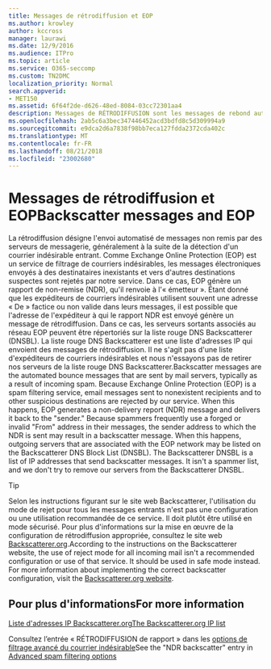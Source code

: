 ```yaml
---
title: Messages de rétrodiffusion et EOP
ms.author: krowley
author: kccross
manager: laurawi
ms.date: 12/9/2016
ms.audience: ITPro
ms.topic: article
ms.service: O365-seccomp
ms.custom: TN2DMC
localization_priority: Normal
search.appverid:
- MET150
ms.assetid: 6f64f2de-d626-48ed-8084-03cc72301aa4
description: Messages de RÉTRODIFFUSION sont les messages de rebond automatique envoyées par les serveurs de messagerie, généralement à la suite du courrier indésirable entrant. Le Backscatterer DNSBL est une liste d’adresses IP qui envoient des messages de RÉTRODIFFUSION. Il n’est pas une liste spammeur, et nous n’essayez pas de supprimer nos serveurs du Backscatterer.
ms.openlocfilehash: 2ab5c6a3bec347446452acd3bdfd8c5d309994a9
ms.sourcegitcommit: e9dca2d6a7838f98bb7eca127fdda2372cda402c
ms.translationtype: MT
ms.contentlocale: fr-FR
ms.lasthandoff: 08/21/2018
ms.locfileid: "23002680"
---
```

# <a name="backscatter-messages-and-eop"></a><span data-ttu-id="e57c6-105">Messages de rétrodiffusion et EOP</span><span class="sxs-lookup"><span data-stu-id="e57c6-105">Backscatter messages and EOP</span></span>

<span data-ttu-id="e57c6-p102">La rétrodiffusion désigne l'envoi automatisé de messages non remis par des serveurs de messagerie, généralement à la suite de la détection d'un courrier indésirable entrant. Comme Exchange Online Protection (EOP) est un service de filtrage de courriers indésirables, les messages électroniques envoyés à des destinataires inexistants et vers d'autres destinations suspectes sont rejetés par notre service. Dans ce cas, EOP génère un rapport de non-remise (NDR), qu'il renvoie à l'« émetteur ». Étant donné que les expéditeurs de courriers indésirables utilisent souvent une adresse « De » factice ou non valide dans leurs messages, il est possible que l'adresse de l'expéditeur à qui le rapport NDR est envoyé génère un message de rétrodiffusion. Dans ce cas, les serveurs sortants associés au réseau EOP peuvent être répertoriés sur la liste rouge DNS Backscatterer (DNSBL). La liste rouge DNS Backscatterer est une liste d'adresses IP qui envoient des messages de rétrodiffusion. Il ne s'agit pas d'une liste d'expéditeurs de courriers indésirables et nous n'essayons pas de retirer nos serveurs de la liste rouge DNS Backscatterer.</span><span class="sxs-lookup"><span data-stu-id="e57c6-p102">Backscatter messages are the automated bounce messages that are sent by mail servers, typically as a result of incoming spam. Because Exchange Online Protection (EOP) is a spam filtering service, email messages sent to nonexistent recipients and to other suspicious destinations are rejected by our service. When this happens, EOP generates a non-delivery report (NDR) message and delivers it back to the "sender." Because spammers frequently use a forged or invalid "From" address in their messages, the sender address to which the NDR is sent may result in a backscatter message. When this happens, outgoing servers that are associated with the EOP network may be listed on the Backscatterer DNS Block List (DNSBL). The Backscatterer DNSBL is a list of IP addresses that send backscatter messages. It isn't a spammer list, and we don't try to remove our servers from the Backscatterer DNSBL.</span></span> 
  
> [!TIP]
> <span data-ttu-id="e57c6-p103">Selon les instructions figurant sur le site web Backscatterer, l'utilisation du mode de rejet pour tous les messages entrants n'est pas une configuration ou une utilisation recommandée de ce service. Il doit plutôt être utilisé en mode sécurisé. Pour plus d'informations sur la mise en œuvre de la configuration de rétrodiffusion appropriée, consultez le site web [Backscatterer.org](http://www.backscatterer.org/?target=usage).</span><span class="sxs-lookup"><span data-stu-id="e57c6-p103">According to the instructions on the Backscatterer website, the use of reject mode for all incoming mail isn't a recommended configuration or use of that service. It should be used in safe mode instead. For more information about implementing the correct backscatter configuration, visit the [Backscatterer.org website](http://www.backscatterer.org/?target=usage).</span></span> 
  
## <a name="for-more-information"></a><span data-ttu-id="e57c6-116">Pour plus d'informations</span><span class="sxs-lookup"><span data-stu-id="e57c6-116">For more information</span></span>

[<span data-ttu-id="e57c6-117">Liste d'adresses IP Backscatterer.org</span><span class="sxs-lookup"><span data-stu-id="e57c6-117">The Backscatterer.org IP list</span></span>](https://blogs.msdn.com/b/tzink/archive/2012/08/22/the-backscatterer-org-ip-list.aspx)
  
<span data-ttu-id="e57c6-118">Consultez l’entrée « RÉTRODIFFUSION de rapport » dans les [options de filtrage avancé du courrier indésirable](advanced-spam-filtering-asf-options.md)</span><span class="sxs-lookup"><span data-stu-id="e57c6-118">See the "NDR backscatter" entry in [Advanced spam filtering  options](advanced-spam-filtering-asf-options.md)</span></span>
  

